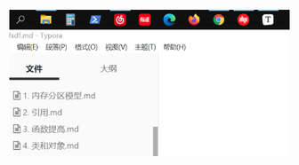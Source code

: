 ![image-20211223224848037](https://raw.githubusercontent.com/Liuyuuu/tuchuang/master/image-20211223224848037.png)